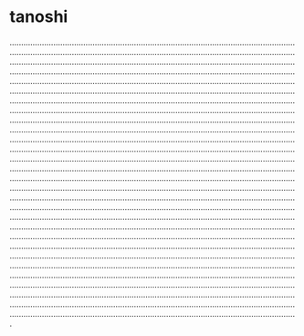 # tanoshi
.............................................................................................................................................................................................................................................................................................................................................................................................................................................................................................................................................................................................................................................................................................................................................................................................................................................................................................................................................................................................................................................................................................................................................................................................................................................................................................................................................................................................................................................................................................................................................................................................................................................................................................................................................................................................................................................................................................................................................................................................................................................................................................................................................................................................................................................................................................................................................................................................................................................................................................................................................................................................................................................................................................................................................................................................................................................................................................................................................................................................................................................................................................................................................................................................................................................................................................................................................................................................................................................................................................................................................................................................................................................................................................................................................